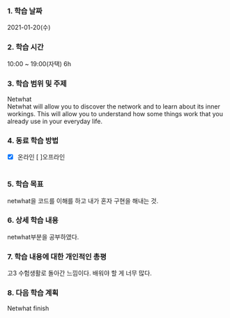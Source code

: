 ### 1. 학습 날짜 
2021-01-20(수)
​
### 2. 학습 시간
10:00 ~ 19:00(자택) 6h
​
### 3. 학습 범위 및 주제
Netwhat <br>
Netwhat will allow you to discover the network and to learn about its inner workings. This will allow you to understand how some things work that you already use in your everyday life.
​
### 4. 동료 학습 방법 
- [x] 온라인 [ ]오프라인 <br>
​
### 5. 학습 목표
netwhat을 코드를 이해를 하고 내가 혼자 구현을 해내는 것.
​
### 6. 상세 학습 내용
netwhat부분을 공부하였다.
​
### 7. 학습 내용에 대한 개인적인 총평
고3 수험생활로 돌아간 느낌이다. 배워야 할 게 너무 많다.
​
### 8. 다음 학습 계획
Netwhat finish